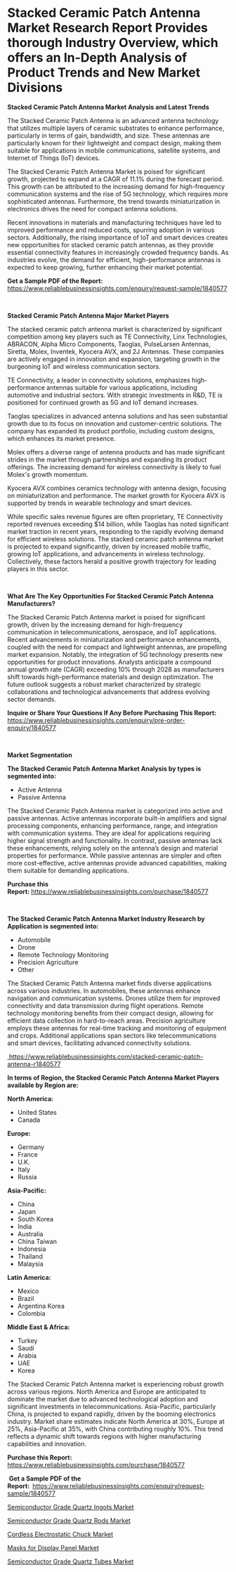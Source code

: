<p><h1>Stacked Ceramic Patch Antenna Market Research Report Provides thorough Industry Overview, which offers an In-Depth Analysis of Product Trends and New Market Divisions</h1></p><p><strong>Stacked Ceramic Patch Antenna Market Analysis and Latest Trends</strong></p>
<p><p>The Stacked Ceramic Patch Antenna is an advanced antenna technology that utilizes multiple layers of ceramic substrates to enhance performance, particularly in terms of gain, bandwidth, and size. These antennas are particularly known for their lightweight and compact design, making them suitable for applications in mobile communications, satellite systems, and Internet of Things (IoT) devices.</p><p>The Stacked Ceramic Patch Antenna Market is poised for significant growth, projected to expand at a CAGR of 11.1% during the forecast period. This growth can be attributed to the increasing demand for high-frequency communication systems and the rise of 5G technology, which requires more sophisticated antennas. Furthermore, the trend towards miniaturization in electronics drives the need for compact antenna solutions.</p><p>Recent innovations in materials and manufacturing techniques have led to improved performance and reduced costs, spurring adoption in various sectors. Additionally, the rising importance of IoT and smart devices creates new opportunities for stacked ceramic patch antennas, as they provide essential connectivity features in increasingly crowded frequency bands. As industries evolve, the demand for efficient, high-performance antennas is expected to keep growing, further enhancing their market potential.</p></p>
<p><strong>Get a Sample PDF of the Report:&nbsp;</strong> <a href="https://www.reliablebusinessinsights.com/enquiry/request-sample/1840577?utm_campaign=57&utm_medium=2&utm_source=Github&utm_content=ia&utm_term=13022025&utm_id=stacked-ceramic-patch-antenna">https://www.reliablebusinessinsights.com/enquiry/request-sample/1840577</a></p>
<p>&nbsp;</p>
<p><strong>Stacked Ceramic Patch Antenna Major Market Players</strong></p>
<p><p>The stacked ceramic patch antenna market is characterized by significant competition among key players such as TE Connectivity, Linx Technologies, ABRACON, Alpha Micro Components, Taoglas, PulseLarsen Antennas, Siretta, Molex, Inventek, Kyocera AVX, and 2J Antennas. These companies are actively engaged in innovation and expansion, targeting growth in the burgeoning IoT and wireless communication sectors.</p><p>TE Connectivity, a leader in connectivity solutions, emphasizes high-performance antennas suitable for various applications, including automotive and industrial sectors. With strategic investments in R&D, TE is positioned for continued growth as 5G and IoT demand increases.</p><p>Taoglas specializes in advanced antenna solutions and has seen substantial growth due to its focus on innovation and customer-centric solutions. The company has expanded its product portfolio, including custom designs, which enhances its market presence.</p><p>Molex offers a diverse range of antenna products and has made significant strides in the market through partnerships and expanding its product offerings. The increasing demand for wireless connectivity is likely to fuel Molex's growth momentum.</p><p>Kyocera AVX combines ceramics technology with antenna design, focusing on miniaturization and performance. The market growth for Kyocera AVX is supported by trends in wearable technology and smart devices.</p><p>While specific sales revenue figures are often proprietary, TE Connectivity reported revenues exceeding $14 billion, while Taoglas has noted significant market traction in recent years, responding to the rapidly evolving demand for efficient wireless solutions. The stacked ceramic patch antenna market is projected to expand significantly, driven by increased mobile traffic, growing IoT applications, and advancements in wireless technology. Collectively, these factors herald a positive growth trajectory for leading players in this sector.</p></p>
<p>&nbsp;</p>
<p><strong>What Are The Key Opportunities For Stacked Ceramic Patch Antenna Manufacturers?</strong></p>
<p><p>The Stacked Ceramic Patch Antenna market is poised for significant growth, driven by the increasing demand for high-frequency communication in telecommunications, aerospace, and IoT applications. Recent advancements in miniaturization and performance enhancements, coupled with the need for compact and lightweight antennas, are propelling market expansion. Notably, the integration of 5G technology presents new opportunities for product innovations. Analysts anticipate a compound annual growth rate (CAGR) exceeding 10% through 2028 as manufacturers shift towards high-performance materials and design optimization. The future outlook suggests a robust market characterized by strategic collaborations and technological advancements that address evolving sector demands.</p></p>
<p><strong>Inquire or Share Your Questions If Any Before Purchasing This Report:</strong> <a href="https://www.reliablebusinessinsights.com/enquiry/pre-order-enquiry/1840577?utm_campaign=57&utm_medium=2&utm_source=Github&utm_content=ia&utm_term=13022025&utm_id=stacked-ceramic-patch-antenna">https://www.reliablebusinessinsights.com/enquiry/pre-order-enquiry/1840577</a></p>
<p>&nbsp;</p>
<p><strong>Market Segmentation</strong></p>
<p><strong>The Stacked Ceramic Patch Antenna Market Analysis by types is segmented into:</strong></p>
<p><ul><li>Active Antenna</li><li>Passive Antenna</li></ul></p>
<p><p>The Stacked Ceramic Patch Antenna market is categorized into active and passive antennas. Active antennas incorporate built-in amplifiers and signal processing components, enhancing performance, range, and integration with communication systems. They are ideal for applications requiring higher signal strength and functionality. In contrast, passive antennas lack these enhancements, relying solely on the antenna’s design and material properties for performance. While passive antennas are simpler and often more cost-effective, active antennas provide advanced capabilities, making them suitable for demanding applications.</p></p>
<p><strong>Purchase this Report:&nbsp;</strong><a href="https://www.reliablebusinessinsights.com/purchase/1840577?utm_campaign=57&utm_medium=2&utm_source=Github&utm_content=ia&utm_term=13022025&utm_id=stacked-ceramic-patch-antenna">https://www.reliablebusinessinsights.com/purchase/1840577</a></p>
<p>&nbsp;</p>
<p><strong>The Stacked Ceramic Patch Antenna Market Industry Research by Application is segmented into:</strong></p>
<p><ul><li>Automobile</li><li>Drone</li><li>Remote Technology Monitoring</li><li>Precision Agriculture</li><li>Other</li></ul></p>
<p><p>The Stacked Ceramic Patch Antenna market finds diverse applications across various industries. In automobiles, these antennas enhance navigation and communication systems. Drones utilize them for improved connectivity and data transmission during flight operations. Remote technology monitoring benefits from their compact design, allowing for efficient data collection in hard-to-reach areas. Precision agriculture employs these antennas for real-time tracking and monitoring of equipment and crops. Additional applications span sectors like telecommunications and smart devices, facilitating advanced connectivity solutions.</p></p>
<p><a href="https://www.reliablebusinessinsights.com/stacked-ceramic-patch-antenna-r1840577?utm_campaign=57&utm_medium=2&utm_source=Github&utm_content=ia&utm_term=13022025&utm_id=stacked-ceramic-patch-antenna">&nbsp;https://www.reliablebusinessinsights.com/stacked-ceramic-patch-antenna-r1840577</a></p>
<p><strong>In terms of Region, the Stacked Ceramic Patch Antenna Market Players available by Region are:</strong></p>
<p>
    <p> <strong> North America: </strong>
        <ul>
            <li>United States</li>
            <li>Canada</li>
        </ul>
        </p> 
    <p> <strong> Europe: </strong>
        <ul>
            <li>Germany</li>
            <li>France</li>
            <li>U.K.</li>
            <li>Italy</li>
            <li>Russia</li>
        </ul>
        </p> 
    <p> <strong> Asia-Pacific: </strong>
        <ul>
            <li>China</li>
            <li>Japan</li>
            <li>South Korea</li>
            <li>India</li>
            <li>Australia</li>
            <li>China Taiwan</li>
            <li>Indonesia</li>
            <li>Thailand</li>
            <li>Malaysia</li>
        </ul>
        </p> 
    <p> <strong> Latin America: </strong>
        <ul>
            <li>Mexico</li>
            <li>Brazil</li>
            <li>Argentina Korea</li>
            <li>Colombia</li>
        </ul>
        </p> 
    <p> <strong> Middle East & Africa: </strong>
        <ul>
            <li>Turkey</li>
            <li>Saudi</li>
            <li>Arabia</li>
            <li>UAE</li>
            <li>Korea</li>
        </ul>
    </p>
    </p>
<p><p>The Stacked Ceramic Patch Antenna market is experiencing robust growth across various regions. North America and Europe are anticipated to dominate the market due to advanced technological adoption and significant investments in telecommunications. Asia-Pacific, particularly China, is projected to expand rapidly, driven by the booming electronics industry. Market share estimates indicate North America at 30%, Europe at 25%, Asia-Pacific at 35%, with China contributing roughly 10%. This trend reflects a dynamic shift towards regions with higher manufacturing capabilities and innovation.</p></p>
<p><strong>Purchase this Report: </strong><a href="https://www.reliablebusinessinsights.com/purchase/1840577?utm_campaign=57&utm_medium=2&utm_source=Github&utm_content=ia&utm_term=13022025&utm_id=stacked-ceramic-patch-antenna">https://www.reliablebusinessinsights.com/purchase/1840577</a></p>
<p>&nbsp;<strong>Get a Sample PDF of the Report:&nbsp;&nbsp;</strong><a href="https://www.reliablebusinessinsights.com/enquiry/request-sample/1840577?utm_campaign=57&utm_medium=2&utm_source=Github&utm_content=ia&utm_term=13022025&utm_id=stacked-ceramic-patch-antenna">https://www.reliablebusinessinsights.com/enquiry/request-sample/1840577</a></p>
<p><strong></strong></p>
<p><p><a href="https://github.com/theriiawande/Market-Research-Report-List-1/blob/main/semiconductor-grade-quartz-ingots-market.md?utm_campaign=57&utm_medium=2&utm_source=Github&utm_content=ia&utm_term=13022025&utm_id=stacked-ceramic-patch-antenna">Semiconductor Grade Quartz Ingots Market</a></p><p><a href="https://github.com/dushornerfe/Market-Research-Report-List-1/blob/main/semiconductor-grade-quartz-rods-market.md?utm_campaign=57&utm_medium=2&utm_source=Github&utm_content=ia&utm_term=13022025&utm_id=stacked-ceramic-patch-antenna">Semiconductor Grade Quartz Rods Market</a></p><p><a href="https://github.com/jandedaboy1/Market-Research-Report-List-1/blob/main/cordless-electrostatic-chuck-market.md?utm_campaign=57&utm_medium=2&utm_source=Github&utm_content=ia&utm_term=13022025&utm_id=stacked-ceramic-patch-antenna">Cordless Electrostatic Chuck Market</a></p><p><a href="https://github.com/djarixneoza/Market-Research-Report-List-1/blob/main/masks-for-display-panel-market.md?utm_campaign=57&utm_medium=2&utm_source=Github&utm_content=ia&utm_term=13022025&utm_id=stacked-ceramic-patch-antenna">Masks for Display Panel Market</a></p><p><a href="https://github.com/akermigarib/Market-Research-Report-List-1/blob/main/semiconductor-grade-quartz-tubes-market.md?utm_campaign=57&utm_medium=2&utm_source=Github&utm_content=ia&utm_term=13022025&utm_id=stacked-ceramic-patch-antenna">Semiconductor Grade Quartz Tubes Market</a></p></p>